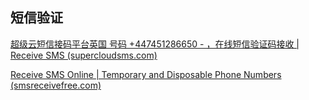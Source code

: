 



## 短信验证

[超级云短信接码平台英国 号码 +447451286650 - ，在线短信验证码接收 | Receive SMS (supercloudsms.com)](https://www.supercloudsms.com/zh/message/447451286650.html)

[Receive SMS Online | Temporary and Disposable Phone Numbers (smsreceivefree.com)](https://smsreceivefree.com/)



